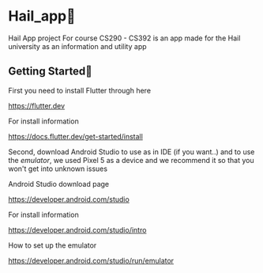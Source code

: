 # Hail_app📖

Hail App project For course CS290 - CS392 is an app made for the Hail university as an information and utility app

## Getting Started🚀

First you need to install Flutter through here 

https://flutter.dev

For install information 

https://docs.flutter.dev/get-started/install

Second, download Android Studio to use as in IDE (if you want..) and to use the *emulator*,
we used Pixel 5 as a device and we recommend it so that you won't get into unknown issues

Android Studio download page 

https://developer.android.com/studio

For install information

https://developer.android.com/studio/intro

How to set up the emulator

https://developer.android.com/studio/run/emulator
